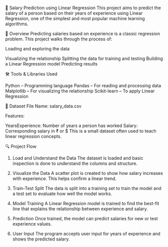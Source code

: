 💼 Salary Prediction using Linear Regression
This project aims to predict the salary of a person based on their years of experience using Linear Regression, one of the simplest and most popular machine learning algorithms.

📘 Overview
Predicting salaries based on experience is a classic regression problem. This project walks through the process of:

Loading and exploring the data

Visualizing the relationship
Splitting the data for training and testing
Building a Linear Regression model
Predicting results

🛠 Tools & Libraries Used

Python – Programming language
Pandas – For reading and processing data
Matplotlib – For visualizing the relationship
Scikit-learn – To apply Linear Regression

📁 Dataset
File Name: salary_data.csv

Features:

YearsExperience: Number of years a person has worked
Salary: Corresponding salary in ₹ or $
This is a small dataset often used to teach linear regression concepts.

🔍 Project Flow

1. Load and Understand the Data
The dataset is loaded and basic inspection is done to understand the columns and structure.

2. Visualize the Data
A scatter plot is created to show how salary increases with experience. This helps confirm a linear trend.

3. Train-Test Split
The data is split into a training set to train the model and a test set to evaluate how well the model works.

4. Model Training
A Linear Regression model is trained to find the best-fit line that explains the relationship between experience and salary.

5. Prediction
Once trained, the model can predict salaries for new or test experience values.

6. User Input
The program accepts user input for years of experience and shows the predicted salary.
